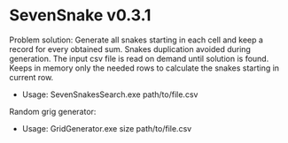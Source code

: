 # SevenSnake v0.3.1

Problem solution:
Generate all snakes starting in each cell and keep a record for every obtained sum. Snakes duplication avoided during generation. The input csv file is read on demand until solution is found. Keeps in memory only the needed rows to calculate the snakes starting in current row.

- Usage: SevenSnakesSearch.exe path/to/file.csv


Random grig generator:

- Usage: GridGenerator.exe size path/to/file.csv 
